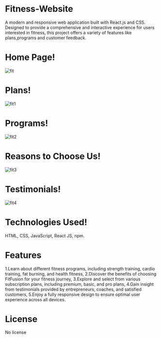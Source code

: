 # Fitness-Website

A modern and responsive web application built with React.js and CSS. Designed to provide a comprehensive and interactive experience for users interested in fitness, this project offers a variety of features like plans,programs and customer feedback.

# Home Page! 

![fit](https://github.com/user-attachments/assets/9e6a87b4-4d90-4425-a458-b9ca9f8ec961)

# Plans!

![fit1](https://github.com/user-attachments/assets/22b9c2a8-8c86-4b35-bf6d-abe84b931114)

# Programs!

![fit2](https://github.com/user-attachments/assets/b0023a32-b2e8-4c5c-b6af-f5e321040347)

# Reasons to Choose Us!

![fit3](https://github.com/user-attachments/assets/284c64f4-db41-4be4-aabc-830be931a76d)

# Testimonials!

![fit4](https://github.com/user-attachments/assets/69e50ee6-eb6c-4386-b0bf-42f0d2d96be7)

# Technologies Used!
HTML,
CSS,
JavaScript,
React JS,
npm.

# Features

1.Learn about different fitness programs, including strength training, cardio training, fat burning, and health fitness,
2.Discover the benefits of choosing FitFusion for your fitness journey,
3.Explore and select from various subscription plans, including premium, basic, and pro plans,
4.Gain insight from testimonials provided by entrepreneurs, coaches, and satisfied customers,
5.Enjoy a fully responsive design to ensure optimal user experience across all devices.

# License

No license

